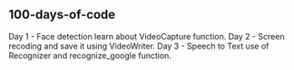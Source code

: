 ## 100-days-of-code

Day 1 - Face detection learn about VideoCapture function.
Day 2 - Screen recoding and save it using VideoWriter.
Day 3 - Speech to Text use of Recognizer and recognize_google function.
